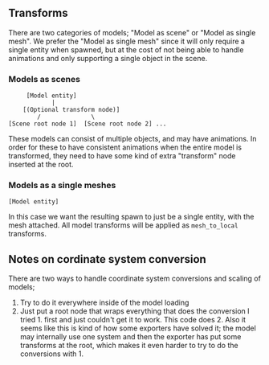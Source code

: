 
## Transforms

There are two categories of models; "Model as scene" or "Model as single mesh".
We prefer the "Model as single mesh" since it will only require a single entity
when spawned, but at the cost of not being able to handle animations and only
supporting a single object in the scene.

### Models as scenes

```
     [Model entity]
            |
    [(Optional transform node)]
        /              \
[Scene root node 1]  [Scene root node 2] ...
```

These models can consist of multiple objects, and may have animations. In order for
these to have consistent animations when the entire model is transformed, they need
to have some kind of extra "transform" node inserted at the root.

### Models as a single meshes

```
[Model entity]
```

In this case we want the resulting spawn to just be a single entity, with the mesh attached.
All model transforms will be applied as `mesh_to_local` transforms.


## Notes on cordinate system conversion

There are two ways to handle coordinate system conversions and scaling of models;
1. Try to do it everywhere inside of the model loading
2. Just put a root node that wraps everything that does the conversion
I tried 1. first and just couldn't get it to work. This code does 2.
Also it seems like this is kind of how some exporters have solved it; the
model may internally use one system and then the exporter has put some transforms
at the root, which makes it even harder to try to do the conversions with 1.
